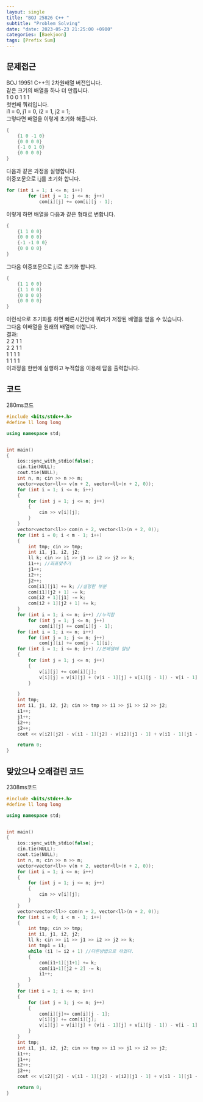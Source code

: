 ```yaml
---
layout: single
title: "BOJ 25826 C++ "
subtitle: "Problem Solving"
date: "date: 2023-05-23 21:25:00 +0900"
categories: [Baekjoon]
tags: [Prefix Sum]
--- 
```

## 문제접근
BOJ 19951 C++의 2차원배열 버전입니다.  
같은 크기의 배열을 하나 더 만듭니다.  
1 0 0 1 1 1  
첫번째 쿼리입니다.  
i1 = 0, j1 = 0, i2 = 1, j2 = 1;  
그렇다면 배열을 이렇게 초기화 해줍니다.  
```c++
{
    {1 0 -1 0}
    {0 0 0 0}
    {-1 0 1 0}
    {0 0 0 0}
}
```
다음과 같은 과정을 실행합니다.  
이중포문으로 i,j를 초기화 합니다.
```c++
for (int i = 1; i <= n; i++)
		for (int j = 1; j <= n; j++)
			com[i][j] += com[i][j - 1];
```
이렇게 하면 배열을 다음과 같은 형태로 변합니다.
```c++
{
    {1 1 0 0}
    {0 0 0 0}
    {-1 -1 0 0}
    {0 0 0 0}
}
```
그다음 이중포문으로 j,i로 초기화 합니다.
```c++
{
    {1 1 0 0}
    {1 1 0 0}
    {0 0 0 0}
    {0 0 0 0}
}
```
이런식으로 초기화를 하면 빠른시간안에 쿼리가 저장된 배열을 얻을 수 있습니다.  
그다음 이배열을 원래의 배열에 더합니다.  
결과:  
2 2 1 1  
2 2 1 1  
1 1 1 1  
1 1 1 1  
이과정을 한번에 실행하고 누적합을 이용해 답을 출력합니다.
## 코드
280ms코드
```c++
#include <bits/stdc++.h> 
#define ll long long

using namespace std;


int main()
{
	ios::sync_with_stdio(false);
	cin.tie(NULL);
	cout.tie(NULL);
	int n, m; cin >> n >> m;
	vector<vector<ll>> v(n + 2, vector<ll>(n + 2, 0));
	for (int i = 1; i <= n; i++)
	{
		for (int j = 1; j <= n; j++)
		{
			cin >> v[i][j];
		}
	}
	vector<vector<ll>> com(n + 2, vector<ll>(n + 2, 0));
	for (int i = 0; i < m - 1; i++)
	{
		int tmp; cin >> tmp;
		int i1, j1, i2, j2;
		ll k; cin >> i1 >> j1 >> i2 >> j2 >> k;
		i1++; //좌표맞추기
		j1++;
		i2++;
		j2++;
		com[i1][j1] += k; //설명한 부분
		com[i1][j2 + 1] -= k;
		com[i2 + 1][j1] -= k;
		com[i2 + 1][j2 + 1] += k;
	}
	for (int i = 1; i <= n; i++) //누적합
		for (int j = 1; j <= n; j++)
			com[i][j] += com[i][j - 1];
	for (int i = 1; i <= n; i++)
		for (int j = 1; j <= n; j++)
			com[j][i] += com[j - 1][i];
	for (int i = 1; i <= n; i++) //본배열에 할당
	{
		for (int j = 1; j <= n; j++)
		{
			v[i][j] += com[i][j];
			v[i][j] = v[i][j] + (v[i - 1][j] + v[i][j - 1]) - v[i - 1][j - 1];
		}

	}
	int tmp;
	int i1, j1, i2, j2; cin >> tmp >> i1 >> j1 >> i2 >> j2;
	i1++;
	j1++;
	i2++;
	j2++;
	cout << v[i2][j2] - v[i1 - 1][j2] - v[i2][j1 - 1] + v[i1 - 1][j1 - 1];

	return 0;
}
```
## 맞았으나 오래걸린 코드
2308ms코드
```c++
#include <bits/stdc++.h> 
#define ll long long

using namespace std;


int main()
{
	ios::sync_with_stdio(false);
	cin.tie(NULL);
	cout.tie(NULL);
	int n, m; cin >> n >> m;
	vector<vector<ll>> v(n + 2, vector<ll>(n + 2, 0));
	for (int i = 1; i <= n; i++)
	{
		for (int j = 1; j <= n; j++)
		{
			cin >> v[i][j];
		}
	}
	vector<vector<ll>> com(n + 2, vector<ll>(n + 2, 0));
	for (int i = 0; i < m - 1; i++)
	{
		int tmp; cin >> tmp;
		int i1, j1, i2, j2;
		ll k; cin >> i1 >> j1 >> i2 >> j2 >> k;
		int tmp1 = i1;
		while (i1 != i2 + 1) //다른방법으로 하였다.
		{
			com[i1+1][j1+1] += k;
			com[i1+1][j2 + 2] -= k;
			i1++;
		}
	}
	for (int i = 1; i <= n; i++)
	{
		for (int j = 1; j <= n; j++)
		{
			com[i][j]+= com[i][j - 1];
			v[i][j] += com[i][j];
			v[i][j] = v[i][j] + (v[i - 1][j] + v[i][j - 1]) - v[i - 1][j - 1];
		}
	}
	int tmp;
	int i1, j1, i2, j2; cin >> tmp >> i1 >> j1 >> i2 >> j2;
	i1++;
	j1++;
	i2++;
	j2++;
	cout << v[i2][j2] - v[i1 - 1][j2] - v[i2][j1 - 1] + v[i1 - 1][j1 - 1];

    return 0;
}
```